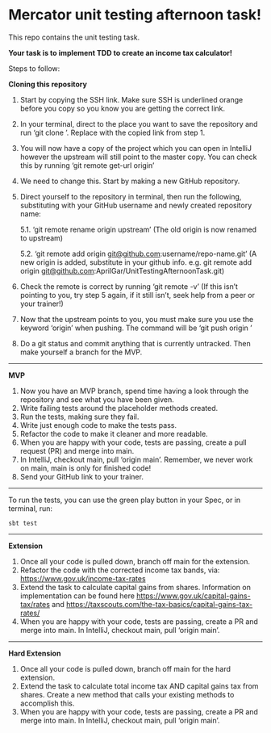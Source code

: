 # Mercator unit testing afternoon task!

This repo contains the unit testing task.

**Your task is to implement TDD to create an income tax calculator!**

Steps to follow:

**Cloning this repository**
1.	Start by copying the SSH link. Make sure SSH is underlined orange before you copy so you know you are getting the correct link.
2.	In your terminal, direct to the place you want to save the repository and run ‘git clone <SSH LINK>’. Replace <SSH LINK> with the copied link from step 1.
3.	You will now have a copy of the project which you can open in IntelliJ however the upstream will still point to the master copy. You can check this by running ‘git remote get-url origin’
4.	We need to change this. Start by making a new GitHub repository.
5.	Direct yourself to the repository in terminal, then run the following, substituting with your GitHub username and newly created repository name:

    5.1.    ‘git remote rename origin upstream’
      (The old origin is now renamed to upstream)

    5.2.    ‘git remote add origin git@github.com:username/repo-name.git’ 
        (A new origin is added, substitute in your github info. e.g. git remote add origin git@github.com:AprilGar/UnitTestingAfternoonTask.git)

6. Check the remote is correct by running ‘git remote -v’ (If this isn’t pointing to you, try step 5 again, if it still isn’t, seek help from a peer or your trainer!)
7. Now that the upstream points to you, you must make sure you use the keyword ‘origin’ when pushing. The command will be ‘git push origin <branch name>’
8. Do a git status and commit anything that is currently untracked. Then make yourself a branch for the MVP.

----
**MVP**
1. Now you have an MVP branch, spend time having a look through the repository and see what you have been given.
2. Write failing tests around the placeholder methods created.
3. Run the tests, making sure they fail.
4. Write just enough code to make the tests pass.
5. Refactor the code to make it cleaner and more readable.
6. When you are happy with your code, tests are passing, create a pull request (PR) and merge into main.
7. In IntelliJ, checkout main, pull ‘origin main’. Remember, we never work on main, main is only for finished code!
8. Send your GitHub link to your trainer.

---
To run the tests, you can use the green play button in your Spec, or in terminal, run:
```
sbt test
```
----
**Extension**
1. Once all your code is pulled down, branch off main for the extension.
2. Refactor the code with the corrected income tax bands, via: https://www.gov.uk/income-tax-rates
3. Extend the task to calculate capital gains from shares. Information on implementation can be found here https://www.gov.uk/capital-gains-tax/rates and https://taxscouts.com/the-tax-basics/capital-gains-tax-rates/
4. When you are happy with your code, tests are passing, create a PR and merge into main. In IntelliJ, checkout main, pull ‘origin main’.

---
**Hard Extension**
1. Once all your code is pulled down, branch off main for the hard extension.
2. Extend the task to calculate total income tax AND capital gains tax from shares. Create a new method that calls your existing methods to accomplish this.
3. When you are happy with your code, tests are passing, create a PR and merge into main. In IntelliJ, checkout main, pull ‘origin main’.
